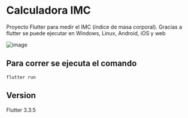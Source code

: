 # Calculadora IMC

Proyecto Flutter para medir el IMC (índice de masa corporal).
Gracias a flutter se puede ejecutar en Windows, Linux, Android, iOS y web


![image](https://user-images.githubusercontent.com/48272016/198393205-f26c98d3-7f72-40ac-8bb1-970bb92fdb55.png)

## Para correr se ejecuta el comando

```
flutter run
```
## Version

Flutter 3.3.5

